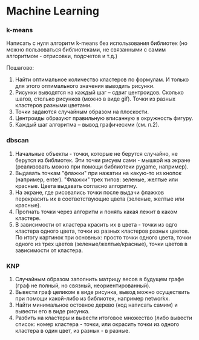 # Machine Learning
### k-means
Написать с нуля алгоритм k-means без использования библиотек 
(но можно пользоваться библиотеками, не связанными с самим алгоритмом - отрисовки, подсчетов и т.д.) 

Пошагово:
1. Найти оптимальное количество кластеров по формулам. И только для этого оптимального значения выводить рисунки.
2. Рисунки выводятся на каждый шаг – сдвиг центроидов. Сколько шагов, столько рисунков (можно в виде gif). Точки из разных кластеров разными цветами.
3. Точки задаются случайным образом на плоскости. 
4. Центроиды образуют правильную вписанную в окружность фигуру.
5.  Каждый шаг алгоритма – вывод графическми (см. п.2).

### dbscan
1. Начальные объекты - точки, которые не берутся случайно, не берутся из библиотек. Эти точки рисуем сами - мышкой на экране (реализовать можно при помощи библиотеки pygame, например). 
2. Выдавать точкам "флажки" при нажатии на какую-то из кнопок (например, enter). "Флажки" трех типов: зеленые, желтые или красные. Цвета выдавать согласно алгоритму. 
3. На экране, где рисовались точки после выдачи флажков перекрасить их в соответствующие цвета (зеленые, желтые или красные). 
4. Прогнать точки через алгоритм и понять какая лежит в каком кластере. 
5. В зависимости от кластера красить их в цвета - точки из одго кластера одного цвета, точки из разных кластеров разных цветов.
По итогу картинок три основных: просто точки одного цвета, точки одного из трех цветов (зеленые/желтые/красные), точки цветов в зависимости от кластера.

### KNP
1. Случайным образом заполнить матрицу весов в будущем графе (граф не полный, но связный, неориентированный). 
2. Вывести граф целиком в виде рисунка, вывод можно осуществить при помощи какой-либо из библиотек, например networkx. 
3. Найти минимальное остовное дерево (код написать самим) и вывести его в виде рисунка. 
4. Разбить на кластеры и вывести итоговое множество (либо вывести список: номер кластера - точки, или окрасить точки из одного кластера в один цвет, из разных - в разные.